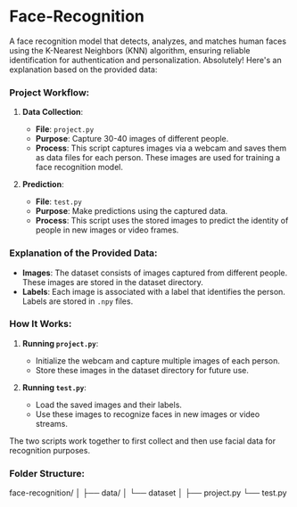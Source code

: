 # Face-Recognition
A face recognition model that detects, analyzes, and matches human faces using the K-Nearest Neighbors (KNN) algorithm, ensuring reliable identification for authentication and personalization.
Absolutely! Here's an explanation based on the provided data:

### Project Workflow:
1. **Data Collection**:
    - **File**: `project.py`
    - **Purpose**: Capture 30-40 images of different people.
    - **Process**: This script captures images via a webcam and saves them as data files for each person. These images are used for training a face recognition model.

2. **Prediction**:
    - **File**: `test.py`
    - **Purpose**: Make predictions using the captured data.
    - **Process**: This script uses the stored images to predict the identity of people in new images or video frames.

### Explanation of the Provided Data:
- **Images**: The dataset consists of images captured from different people. These images are stored in the dataset directory.
- **Labels**: Each image is associated with a label that identifies the person. Labels are stored in `.npy` files.

### How It Works:
1. **Running `project.py`**:
    - Initialize the webcam and capture multiple images of each person.
    - Store these images in the dataset directory for future use.

2. **Running `test.py`**:
    - Load the saved images and their labels.
    - Use these images to recognize faces in new images or video streams.

The two scripts work together to first collect and then use facial data for recognition purposes.
### Folder Structure:
face-recognition/
│
├── data/
│   └── dataset
│
├── project.py
└── test.py


